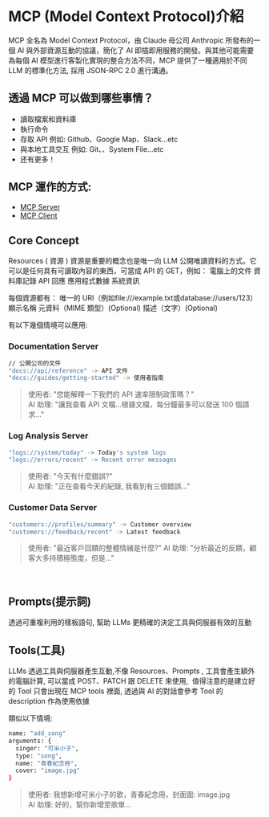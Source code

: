
# MCP (Model Context Protocol)介紹

MCP 全名為 Model Context Protocol，由 Claude 母公司 Anthropic 所發布的一個 AI 與外部資源互動的協議，簡化了 AI 即插即用服務的開發。與其他可能需要為每個 AI 模型進行客製化實現的整合方法不同，MCP 提供了一種適用於不同 LLM 的標準化方法, 採用 JSON-RPC 2.0 進行溝通。

## 透過 MCP 可以做到哪些事情？
- 讀取檔案和資料庫
- 執行命令
- 存取 API 例如: Github、Google Map、Slack…etc
- 與本地工具交互 例如: Git、、System File…etc
- 还有更多！

## MCP 運作的方式:
- [MCP Server](./SERVER.md)
- [MCP Client](./CLIENT.md)

## Core Concept
Resources ( 資源 )
資源是重要的概念也是唯一向 LLM 公開唯讀資料的方式。它可以是任何具有可讀取內容的東西，可當成 API 的 GET，例如：
電腦上的文件
資料庫記錄
API 回應
應用程式數據
系統資訊

每個資源都有：
唯一的 URI（例如file:///example.txt或database://users/123）
顯示名稱
元資料（MIME 類型）(Optional)
描述（文字）(Optional)

有以下幾個情境可以應用:
### Documentation Server
```bash
// 公開公司的文件
"docs://api/reference" -> API 文件
"docs://guides/getting-started" -> 使用者指南
```
>使用者: "您能解釋一下我們的 API 速率限制政策嗎？"<br/>
>AI 助理: "讓我查看 API 文檔…根據文檔，每分鐘最多可以發送 100 個請求…"<br/>


### Log Analysis Server
```bash
"logs://system/today" -> Today's system logs
"logs://errors/recent" -> Recent error messages
```
>使用者: "今天有什麼錯誤?"<br/>
>AI 助理: "正在查看今天的紀錄, 我看到有三個錯誤…"<br/>

### Customer Data Server
```bash
"customers://profiles/summary" -> Customer overview
"customers://feedback/recent" -> Latest feedback
```

>使用者: "最近客戶回饋的整體情緒是什麼?"
>AI 助理: "分析最近的反饋，顧客大多持積極態度，但是…"

<br/>

## Prompts(提示詞)
透過可重複利用的樣板語句, 幫助 LLMs 更精確的決定工具與伺服器有效的互動
<br/>

## Tools(工具)
LLMs 透過工具與伺服器產生互動,不像 Resources、Prompts , 工具會產生額外的電腦計算, 可以當成 POST、PATCH 跟 DELETE 來使用, 
值得注意的是建立好的 Tool 只會出現在 MCP tools 裡面, 透過與 AI 的對話會參考 Tool 的 description 作為使用依據

類似以下情境:
```bash
name: "add_song"
arguments: {
  singer: "可米小子",
  type: "song",
  name: "青春紀念冊",
  cover: "image.jpg"
}
```
>使用者: 我想新增可米小子的歌，青春紀念冊，封面圖: image.jpg<br/>
>AI 助理: 好的，幫你新增至歌單…<br/>